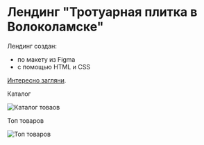 # Лендинг "Тротуарная плитка в Волоколамске"

Лендинг создан:
* по макету из Figma
* с помощью HTML и CSS

[Интересно загляни](https://dianaveselkina.github.io/shop-paving-slabs/).


Каталог

![Каталог товаов](https://github.com/dianaveselkina/shop-paving-slabs/assets/120037350/2f5e5e5d-2cdf-442f-abe7-c5dc343bcffe)

Топ товаров

![Топ товаров](https://github.com/dianaveselkina/shop-paving-slabs/assets/120037350/71b13216-4ea4-4614-b3d1-bd48252f2c21)
